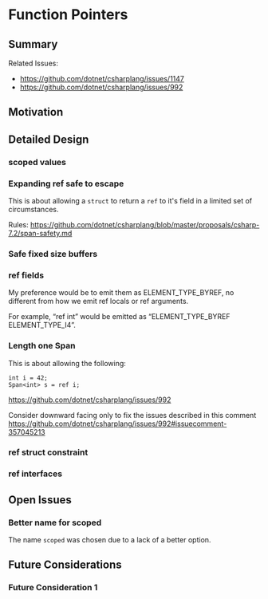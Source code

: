 # Function Pointers

## Summary

Related Issues:

- https://github.com/dotnet/csharplang/issues/1147
- https://github.com/dotnet/csharplang/issues/992

## Motivation

## Detailed Design 

### scoped values

### Expanding ref safe to escape

This is about allowing a `struct` to return a `ref` to it's field in a limited 
set of circumstances.

Rules: https://github.com/dotnet/csharplang/blob/master/proposals/csharp-7.2/span-safety.md

### Safe fixed size buffers

### ref fields


My preference would be to emit them as ELEMENT_TYPE_BYREF, no different from
how we emit ref locals or ref arguments.
 
For example, “ref int” would be emitted as “ELEMENT_TYPE_BYREF ELEMENT_TYPE_I4”.

### Length one Span<T>

This is about allowing the following:

```
int i = 42;
Span<int> s = ref i;
```

https://github.com/dotnet/csharplang/issues/992

Consider downward facing only to fix the issues described in this comment
https://github.com/dotnet/csharplang/issues/992#issuecomment-357045213

### ref struct constraint

### ref interfaces

## Open Issues

### Better name for scoped
The name `scoped` was chosen due to a lack of a better option. 


## Future Considerations

### Future Consideration 1

